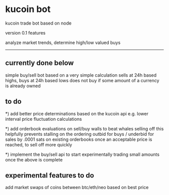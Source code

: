 # kucoin bot
kucoin trade bot based on node

version 0.1 features

analyze market trends, determine high/low valued buys
***

currently done below
-----
simple buy/sell bot based on a very simple calculation
sells at 24h based highs, buys at 24h based lows
does not buy if some amount of a currency is already owned

to do
-----
*) add better price determinations based on the kucoin api
e.g. lower interval price fluctuation calculations

*) add orderbook evaluations on sell/buy walls to beat whales selling off
this helpfully prevents stalling on the ordering
outbid for buys / underbid for sales by .0001 sats on existing orderbooks once an acceptable price is reached, to sell off more quickly

*) implement the buy/sell api to start experimentally trading small amounts once the above is complete

experimental features to do
-----
add market swaps of coins between btc/eth/neo based on best price
